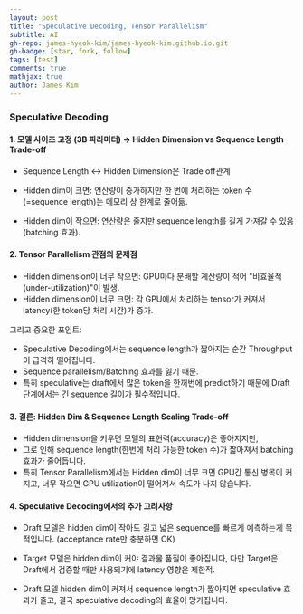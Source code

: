 ```yaml
---
layout: post
title: "Speculative Decoding, Tensor Parallelism"
subtitle: AI
gh-repo: james-hyeok-kim/james-hyeok-kim.github.io.git
gh-badge: [star, fork, follow]
tags: [test]
comments: true
mathjax: true
author: James Kim
---
```


### Speculative Decoding

#### 1. 모델 사이즈 고정 (3B 파라미터) → Hidden Dimension vs Sequence Length Trade-off

* Sequence Length $\leftrightarrow$ Hidden Dimension은 Trade off관계

* Hidden dim이 크면: 연산량이 증가하지만 한 번에 처리하는 token 수(=sequence length)는 메모리 상 한계로 줄어듦.

* Hidden dim이 작으면: 연산량은 줄지만 sequence length를 길게 가져갈 수 있음 (batching 효과).

#### 2. Tensor Parallelism 관점의 문제점

* Hidden dimension이 너무 작으면: GPU마다 분배할 계산량이 적어 "비효율적 (under-utilization)"이 발생.
* Hidden dimension이 너무 크면: 각 GPU에서 처리하는 tensor가 커져서 latency(한 token당 처리 시간)가 증가.

그리고 중요한 포인트:

* Speculative Decoding에서는 sequence length가 짧아지는 순간 Throughput이 급격히 떨어집니다.
* Sequence parallelism/Batching 효과를 잃기 때문.
* 특히 speculative는 draft에서 많은 token을 한꺼번에 predict하기 때문에 Draft 단계에서는 긴 sequence 길이가 필수적입니다.

#### 3. 결론: Hidden Dim & Sequence Length Scaling Trade-off
* Hidden dimension을 키우면 모델의 표현력(accuracy)은 좋아지지만,
* 그로 인해 sequence length(한번에 처리 가능한 token 수)가 짧아져서 batching 효과가 줄어듭니다.
* 특히 Tensor Parallelism에서는 Hidden dim이 너무 크면 GPU간 통신 병목이 커지고, 너무 작으면 GPU utilization이 떨어져서 속도가 나지 않습니다.

#### 4. Speculative Decoding에서의 추가 고려사항
* Draft 모델은 hidden dim이 작아도 길고 넓은 sequence를 빠르게 예측하는게 목적입니다. (acceptance rate만 충분하면 OK)

* Target 모델은 hidden dim이 커야 결과물 품질이 좋아집니다, 다만 Target은 Draft에서 검증할 때만 사용되기에 latency 영향은 제한적.

* Draft 모델 hidden dim이 커져서 sequence length가 짧아지면 speculative 효과가 줄고, 결국 speculative decoding의 효율이 망가집니다.
